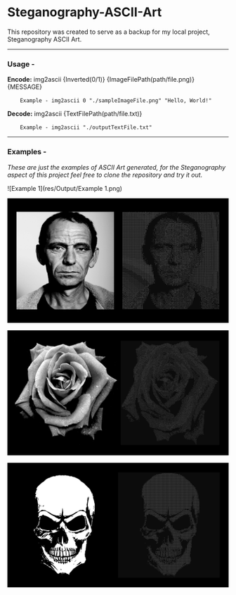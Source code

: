 # Steganography-ASCII-Art
This repository was created to serve as a backup for my local project, Steganography ASCII Art.

---
### Usage -
<b>Encode:</b> img2ascii {Inverted(0/1)} {ImageFilePath(path/file.png)} {MESSAGE} 

        Example - img2ascii 0 "./sampleImageFile.png" "Hello, World!"
<b>Decode:</b> img2ascii {TextFilePath(path/file.txt)}
        
        Example - img2ascii "./outputTextFile.txt"

---
### Examples -
<i>These are just the examples of ASCII Art generated, for the Steganography aspect of this project feel free to clone the repository and try it out.</i>

![Example 1](res/Output/Example 1.png)

![Example 2](res/Output/Example%202.png)

![Example 3](res/Output/Example%203.png)

![Example 4](res/Output/Example%204.png)
